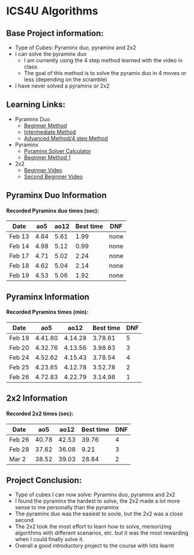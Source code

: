 # ICS4U Algorithms
<body>
  
  ## Base Project information:
   * Type of Cubes: Pyraminx duo, pyraminx and 2x2
   * I can solve the pyraminx duo
      * I am currently using the 4 step method learned with the video in class. 
      * The goal of this method is to solve the pyramix duo in 4 moves or less (depending on the scramble)
   * I have never solved a pyraminx or 2x2
   
  ## Learning Links:
   * Pyraminx Duo
     * [Beginner Method](https://www.youtube.com/watch?v=xB9OFNyi-Uk&feature=emb_title)
     * [Intermediate Method](https://www.youtube.com/watch?v=xRBGC4Bxv1w&feature=emb_title)
     * [Advanced Method/4 step Method](https://www.youtube.com/watch?v=P-Zt7GEyYuE&feature=emb_title)
   * Pyraminx
     * [Pyraminx Solver Calculator](https://rubiks-cube-solver.com/pyraminx/)
     * [Beginner Method 1](https://www.youtube.com/watch?v=YSvbXmU4aHM)
   * 2x2
     * [Beginner Video](https://www.youtube.com/watch?v=rJlh5p2wAKA)
     * [Second Beginner Video](https://www.youtube.com/watch?v=bCn8TajrPqc)
     
  ## Pyraminx Duo Information

  #### Recorded Pyraminx duo times (sec):
  | Date | ao5 | ao12 | Best time | DNF |
  |----- | --- | ---- | --------- | --- |
  Feb 13 | 4.84 | 5.61 | 1.99 | none |
  Feb 14 | 4.98 | 5.12 | 0.99 | none |
  Feb 17 | 4.71 | 5.02 | 2.24 | none |
  Feb 18 | 4.62 | 5.04 | 2.14 | none |
  Feb 19 | 4.53 | 5.06 | 1.92 | none |
  
  ## Pyraminx Information

  #### Recorded Pyraminx times (min):
  | Date | ao5 | ao12 | Best time | DNF |
  |----- | --- | ---- | --------- | --- |
  Feb 19 | 4.41.80 | 4.14.28| 3.78.61| 5 |
  Feb 20 | 4.32.76 | 4.13.56 | 3.98.63 | 3 |
  Feb 24 | 4.52.62 | 4.15.43 | 3.78.54 | 4 |
  Feb 25 | 4.23.65 | 4.12.78 | 3.52.78 | 2 |
  Feb 26 | 4.72.83 | 4.22.79 | 3.14.98 | 1 |
 
  ## 2x2 Information

  #### Recorded 2x2 times (sec):
  | Date | ao5 | ao12 | Best time | DNF |
  |----- | --- | ---- | --------- | --- |
  Feb 26 | 40.78 | 42.53 | 39.76 | 4 |
  Feb 28 | 37.62 | 36.08 | 9.21 | 3 |
  Mar 2  | 38.52 | 39.03 | 28.84 | 2 |
  
  ## Project Conclusion:
   * Type of cubes I can now solve: Pyraminx duo, pyraminx and 2x2
   * I found the pyraminx the hardest to solve, the 2x2 made a lot more sense to me personally than the pyraminx
   * The pyraminx duo was the easiest to sovle, but the 2x2 was a close second
   * The 2x2 took the most effort to learn how to solve, memorizing algorithms with different scenarios, etc. but it was the most rewarding when I could finally solve it.
   * Overall a good introductory project to the course with lots learnt
  
</body>
